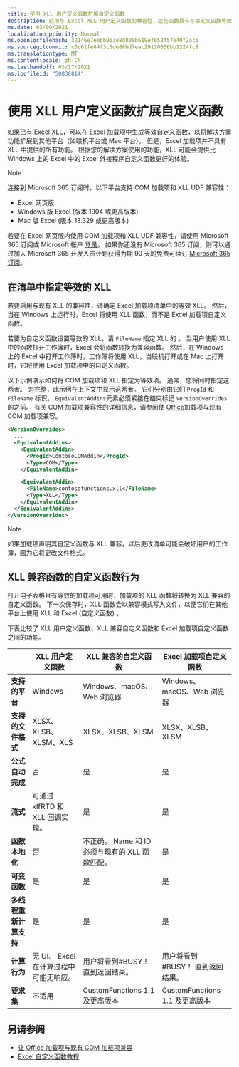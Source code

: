 ```yaml
---
title: 使用 XLL 用户定义函数扩展自定义函数
description: 启用与 Excel XLL 用户定义函数的兼容性，这些函数具有与自定义函数等效的功能
ms.date: 03/09/2021
localization_priority: Normal
ms.openlocfilehash: 32146e7eebb963e8d800b619ef052457e40f2ac6
ms.sourcegitcommit: c0c61fe84f3c5de88bd7eac29120056bb1224fc8
ms.translationtype: MT
ms.contentlocale: zh-CN
ms.lasthandoff: 03/17/2021
ms.locfileid: "50836814"
---
```

# <a name="extend-custom-functions-with-xll-user-defined-functions"></a>使用 XLL 用户定义函数扩展自定义函数

如果已有 Excel XLL，可以在 Excel 加载项中生成等效自定义函数，以将解决方案功能扩展到其他平台（如联机平台或 Mac 平台）。 但是，Excel 加载项并不具有 XLL 中提供的所有功能。 根据您的解决方案使用的功能，XLL 可能会提供比 Windows 上的 Excel 中的 Excel 外接程序自定义函数更好的体验。

> [!NOTE]
> 连接到 Microsoft 365 订阅时，以下平台支持 COM 加载项和 XLL UDF 兼容性：
>
> - Excel 网页版
> - Windows 版 Excel (版本 1904 或更高版本) 
> - Mac 版 Excel (版本 13.329 或更高版本) 
>
> 若要在 Excel 网页版内使用 COM 加载项和 XLL UDF 兼容性，请使用 Microsoft 365 订阅或 Microsoft 帐户 [登录](https://account.microsoft.com/account)。 如果你还没有 Microsoft 365 订阅，则可以通过加入 Microsoft 365 开发人员计划获得为期 90 天的免费可续订 [Microsoft 365 订阅](https://developer.microsoft.com/office/dev-program)。

## <a name="specify-equivalent-xll-in-the-manifest"></a>在清单中指定等效的 XLL

若要启用与现有 XLL 的兼容性，请确定 Excel 加载项清单中的等效 XLL。 然后，当在 Windows 上运行时，Excel 将使用 XLL 函数，而不是 Excel 加载项自定义函数。

若要为自定义函数设置等效的 XLL，请 `FileName` 指定 XLL 的 。 当用户使用 XLL 中的函数打开工作簿时，Excel 会将函数转换为兼容函数。 然后，在 Windows 上的 Excel 中打开工作簿时，工作簿将使用 XLL，当联机打开或在 Mac 上打开时，它将使用 Excel 加载项中的自定义函数。

以下示例演示如何将 COM 加载项和 XLL 指定为等效项。 通常，您将同时指定这两者。 为完整，此示例在上下文中显示这两者。 它们分别由它们 `ProgId` 和 `FileName` 标识。 `EquivalentAddins`元素必须紧接在结束标记 `VersionOverrides` 的之前。 有关 COM 加载项兼容性的详细信息，请参阅使 [Office](../develop/make-office-add-in-compatible-with-existing-com-add-in.md)加载项与现有 COM 加载项兼容。

```xml
<VersionOverrides>
  ...
  <EquivalentAddins>
    <EquivalentAddin>
      <ProgId>ContosoCOMAddin</ProgId>
      <Type>COM</Type>
    </EquivalentAddin>

    <EquivalentAddin>
      <FileName>contosofunctions.xll</FileName>
      <Type>XLL</Type>
    </EquivalentAddin>
  </EquivalentAddins>
</VersionOverrides>
```

> [!NOTE]
> 如果加载项声明其自定义函数与 XLL 兼容，以后更改清单可能会破坏用户的工作簿，因为它将更改文件格式。

## <a name="custom-function-behavior-for-xll-compatible-functions"></a>XLL 兼容函数的自定义函数行为

打开电子表格且有等效的加载项可用时，加载项的 XLL 函数将转换为 XLL 兼容的自定义函数。 下一次保存时，XLL 函数会以兼容模式写入文件，以便它们在其他平台上使用 XLL 和 Excel (自定义函数) 。

下表比较了 XLL 用户定义函数、XLL 兼容自定义函数和 Excel 加载项自定义函数之间的功能。

|         |XLL 用户定义函数 |XLL 兼容的自定义函数 |Excel 加载项自定义函数 |
|---------|---------|---------|---------|
| **支持的平台** | Windows | Windows、macOS、Web 浏览器 | Windows、macOS、Web 浏览器 |
| **支持的文件格式** | XLSX、XLSB、XLSM、XLS | XLSX、XLSB、XLSM | XLSX、XLSB、XLSM |
| **公式自动完成** | 否 | 是 | 是 |
| **流式** | 可通过 xlfRTD 和 XLL 回调实现。 | 是 | 是 |
| **函数本地化** | 否 | 不正确。 Name 和 ID 必须与现有的 XLL 函数匹配。 | 是 |
| **可变函数** | 是 | 是 | 是 |
| **多线程重新计算支持** | 是 | 是 | 是 |
| **计算行为** | 无 UI。 Excel 在计算过程中可能无响应。 | 用户将看到#BUSY！ 直到返回结果。 | 用户将看到#BUSY！ 直到返回结果。 |
| **要求集** | 不适用 | CustomFunctions 1.1 及更高版本 | CustomFunctions 1.1 及更高版本 |

## <a name="see-also"></a>另请参阅

- [让 Office 加载项与现有 COM 加载项兼容](../develop/make-office-add-in-compatible-with-existing-com-add-in.md)
- [Excel 自定义函数教程](../tutorials/excel-tutorial-create-custom-functions.md)
